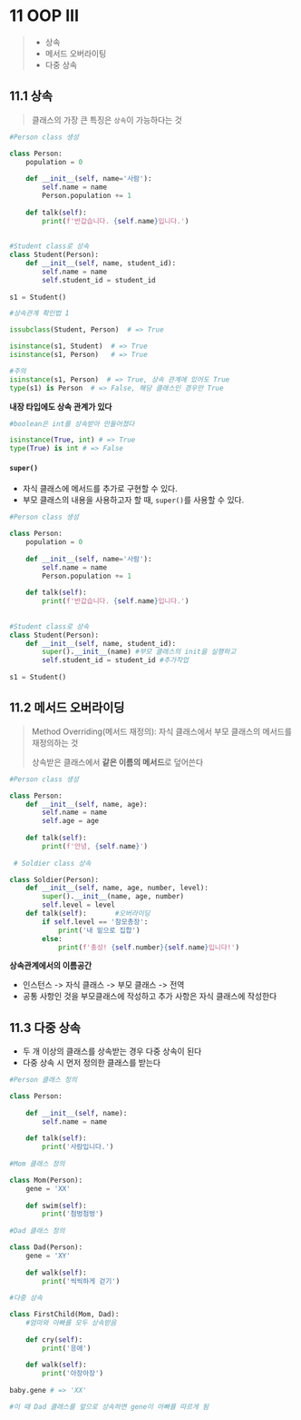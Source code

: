 # 11 OOP III

> - 상속
>- 메서드 오버라이팅
> - 다중 상속 



## 11.1 상속

> 클래스의 가장 큰 특징은 `상속`이 가능하다는 것 

```python
#Person class 생성

class Person:
    population = 0
    
    def __init__(self, name='사람'):
        self.name = name
        Person.population += 1
        
    def talk(self):
        print(f'반갑습니다. {self.name}입니다.')
        
        
#Student class로 상속         
class Student(Person):
    def __init__(self, name, student_id):
        self.name = name
        self.student_id = student_id
        
s1 = Student()
```

```python
#상속관계 확인법 1

issubclass(Student, Person)  # => True

isinstance(s1, Student)  # => True
isinstance(s1, Person)   # => True

#주의
isinstance(s1, Person)  # => True, 상속 관계에 있어도 True
type(s1) is Person  # => False, 해당 클래스인 경우만 True
```



**내장 타입에도 상속 관계가 있다**

```python
#boolean은 int를 상속받아 만들어졌다

isinstance(True, int) # => True
type(True) is int # => False
```



#### `super()`

- 자식 클래스에 메서드를 추가로 구현할 수 있다.
- 부모 클래스의 내용을 사용하고자 할 때, `super()`를 사용할 수 있다.

```python
#Person class 생성

class Person:
    population = 0
    
    def __init__(self, name='사람'):
        self.name = name
        Person.population += 1
        
    def talk(self):
        print(f'반갑습니다. {self.name}입니다.')
        
        
#Student class로 상속         
class Student(Person):
    def __init__(self, name, student_id):
        super().__init__(name) #부모 클래스의 init을 실행하고 
        self.student_id = student_id #추가작업 
        
s1 = Student()
```



## 11.2 메서드 오버라이딩 

> Method Overriding(메서드 재정의): 자식 클래스에서 부모 클래스의 메서드를 재정의하는 것
>
> 상속받은 클래스에서 **같은 이름의 메서드**로 덮어쓴다

```python
#Person class 생성

class Person:
    def __init__(self, name, age):
        self.name = name
        self.age = age
        
    def talk(self):
        print(f'안녕, {self.name}')
        
 # Soldier class 상속

class Soldier(Person):
    def __init__(self, name, age, number, level):
        super().__init__(name, age, number)
        self.level = level
    def talk(self):       #오버라이딩
        if self.level == '참모총장':
            print('내 밑으로 집합')
        else:
            print(f'충성! {self.number}{self.name}입니다!')
```

**상속관계에서의 이름공간**

- 인스턴스 -> 자식 클래스 -> 부모 클래스 -> 전역
- 공통 사항인 것을 부모클래스에 작성하고 추가 사항은 자식 클래스에 작성한다 



## 11.3 다중 상속

- 두 개 이상의 클래스를 상속받는 경우 다중 상속이 된다
- 다중 상속 시 먼저 정의한 클래스를 받는다

```python
#Person 클래스 정의

class Person:
    
    def __init__(self, name):
        self.name = name
        
    def talk(self):
        print('사람입니다.')
        
#Mom 클래스 정의

class Mom(Person):
    gene = 'XX'
    
    def swim(self):
        print('첨벙첨벙')
        
#Dad 클래스 정의

class Dad(Person):
    gene = 'XY'
    
    def walk(self):
        print('씩씩하게 걷기')
        
#다중 상속

class FirstChild(Mom, Dad):
    #엄마와 아빠를 모두 상속받음
    
    def cry(self):
        print('응애')
        
    def walk(self):
        print('아장아장')
        
baby.gene # => 'XX'

#이 때 Dad 클래스를 앞으로 상속하면 gene이 아빠를 따르게 됨
```



